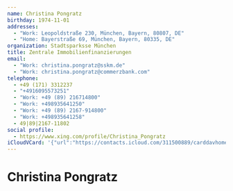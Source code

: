 ```yaml
---
name: Christina Pongratz
birthday: 1974-11-01
addresses:
  - "Work: Leopoldstraße 230, München, Bayern, 80807, DE"
  - "Home: Bayerstraße 69, München, Bayern, 80335, DE"
organization: Stadtsparksse München
title: Zentrale Immobilienfinanzierungen
email:
  - "Work: christina.pongratz@sskm.de"
  - "Work: christina.pongratz@commerzbank.com"
telephone:
  - +49 (171) 3312237
  - "+4916095573251"
  - "Work: +49 (89) 216714800"
  - "Work: +498935641250"
  - "Work: +49 (89) 2167-914800"
  - "Work: +498935641258"
  - 49|89|2167-11802
social profile:
  - https://www.xing.com/profile/Christina_Pongratz
iCloudVCard: '{"url":"https://contacts.icloud.com/311500889/carddavhome/card/84EE78C5-B162-43BF-AAFE-0EE1BDEBFB89.vcf","etag":"\"kmfhaq18\"","data":"BEGIN:VCARD\r\nVERSION:3.0\r\nFN:\r\nN:Pongratz;Christina;;;\r\nUID:815015C8-781A-42A7-B2CA-72A63B653B49\r\nBDAY;VALUE=date:1974-11-01\r\nADR;TYPE=WORK:;;Leopoldstraße 230;München;Bayern;80807;DE;\r\nADR;TYPE=HOME:;;Bayerstraße 69;München;Bayern;80335;DE;\r\nWP1.X-ABLABEL:Work\r\nitem0.X-ABLABEL:xing\r\nPRODID:ez-vcard 0.9.13-fc\r\nREV:2025-04-03T22:07:47Z\r\nORG:Stadtsparksse München;\r\nTITLE:Zentrale Immobilienfinanzierungen\r\nEMAIL;TYPE=WORK:christina.pongratz@sskm.de\r\nEMAIL;TYPE=WORK:christina.pongratz@commerzbank.com\r\nPHOTO;VALUE=uri:https://gateway.icloud.com/contacts/311500889/ck/card/cba80\r\n bdf309f41722e9edcb7637d8794\r\nTEL;TYPE=CELL:+49 (171) 3312237\r\nTEL;TYPE=CELL:+4916095573251\r\nTEL;TYPE=WORK:+49 (89) 216714800\r\nTEL;TYPE=WORK:+498935641250\r\nTEL;TYPE=WORK:+49 (89) 2167-914800\r\nTEL;TYPE=WORK:+498935641258\r\nTEL:49|89|2167-11802\r\nitem0.X-SOCIALPROFILE;X-USER=Christina_Pongratz:https://www.xing.com/profil\r\n e/Christina_Pongratz\r\nEND:VCARD"}'
---
```

# Christina Pongratz